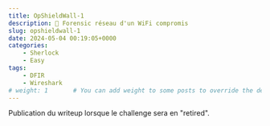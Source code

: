 ```yaml
---
title: OpShieldWall-1
description: 🛜 Forensic réseau d'un WiFi compromis
slug: opshieldwall-1
date: 2024-05-04 00:19:05+0000
categories:
    - Sherlock
    - Easy
tags:
    - DFIR
    - Wireshark
# weight: 1       # You can add weight to some posts to override the default sorting (date descending)
---
```

Publication du writeup lorsque le challenge sera en "retired".
